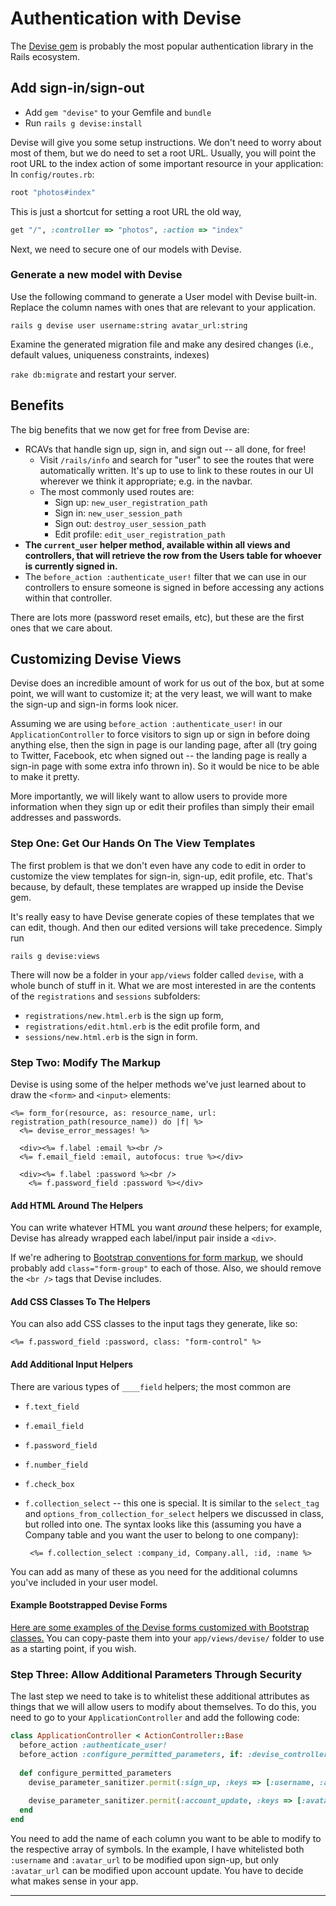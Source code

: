 # Authentication with Devise

The [Devise gem](https://github.com/plataformatec/devise) is probably the most popular authentication library in the Rails ecosystem.

## Add sign-in/sign-out

 - Add `gem "devise"` to your Gemfile and `bundle`
 - Run `rails g devise:install`

Devise will give you some setup instructions. We don't need to worry about most of them, but we do need to set a root URL. Usually, you will point the root URL to the index action of some important resource in your application: In `config/routes.rb`:

```ruby
root "photos#index"
```

This is just a shortcut for setting a root URL the old way,

```ruby
get "/", :controller => "photos", :action => "index"
```

Next, we need to secure one of our models with Devise.

### Generate a new model with Devise

Use the following command to generate a User model with Devise built-in. Replace the column names with ones that are relevant to your application. 

```
rails g devise user username:string avatar_url:string
```

Examine the generated migration file and make any desired changes (i.e., default values, uniqueness constraints, indexes)

`rake db:migrate` and restart your server.

## Benefits

The big benefits that we now get for free from Devise are:

 - RCAVs that handle sign up, sign in, and sign out -- all done, for free!
    - Visit `/rails/info` and search for "user" to see the routes that were automatically written. It's up to use to link to these routes in our UI wherever we think it appropriate; e.g. in the navbar.
    - The most commonly used routes are:
        - Sign up: `new_user_registration_path`
        - Sign in: `new_user_session_path`
        - Sign out: `destroy_user_session_path`
        - Edit profile: `edit_user_registration_path`
 - **The `current_user` helper method, available within all views and controllers, that will retrieve the row from the Users table for whoever is currently signed in.**
 - The `before_action :authenticate_user!` filter that we can use in our controllers to ensure someone is signed in before accessing any actions within that controller.

There are lots more (password reset emails, etc), but these are the first ones that we care about.

## Customizing Devise Views

Devise does an incredible amount of work for us out of the box, but at some point, we will want to customize it; at the very least, we will want to make the sign-up and sign-in forms look nicer.

Assuming we are using `before_action :authenticate_user!` in our `ApplicationController` to force visitors to sign up or sign in before doing anything else, then the sign in page is our landing page, after all (try going to Twitter, Facebook, etc when signed out -- the landing page is really a sign-in page with some extra info thrown in). So it would be nice to be able to make it pretty.

More importantly, we will likely want to allow users to provide more information when they sign up or edit their profiles than simply their email addresses and passwords.

### Step One: Get Our Hands On The View Templates

The first problem is that we don't even have any code to edit in order to customize the view templates for sign-in, sign-up, edit profile, etc. That's because, by default, these templates are wrapped up inside the Devise gem.

It's really easy to have Devise generate copies of these templates that we can edit, though. And then our edited versions will take precedence. Simply run

```
rails g devise:views
```

There will now be a folder in your `app/views` folder called `devise`, with a whole bunch of stuff in it. What we are most interested in are the contents of the `registrations` and `sessions` subfolders:

- `registrations/new.html.erb` is the sign up form, 
- `registrations/edit.html.erb` is the edit profile form, and 
- `sessions/new.html.erb` is the sign in form.

### Step Two: Modify The Markup

Devise is using some of the helper methods we've just learned about to draw the `<form>` and `<input>` elements:

```erb
<%= form_for(resource, as: resource_name, url: registration_path(resource_name)) do |f| %>
  <%= devise_error_messages! %>

  <div><%= f.label :email %><br />
  <%= f.email_field :email, autofocus: true %></div>

  <div><%= f.label :password %><br />
    <%= f.password_field :password %></div>
```

#### Add HTML Around The Helpers

You can write whatever HTML you want *around* these helpers; for example, Devise has already wrapped each label/input pair inside a `<div>`.

If we're adhering to [Bootstrap conventions for form markup](http://getbootstrap.com/css/#forms), we should probably add `class="form-group"` to each of those. Also, we should remove the `<br />` tags that Devise includes.

#### Add CSS Classes To The Helpers

You can also add CSS classes to the input tags they generate, like so:

```erb
<%= f.password_field :password, class: "form-control" %>
```

#### Add Additional Input Helpers
    
There are various types of `____field` helpers; the most common are

 - `f.text_field`
 - `f.email_field`
 - `f.password_field`
 - `f.number_field`
 - `f.check_box`
 - `f.collection_select` -- this one is special. It is similar to the `select_tag` and `options_from_collection_for_select` helpers we discussed in class, but rolled into one. The syntax looks like this (assuming you have a Company table and you want the user to belong to one company):

        <%= f.collection_select :company_id, Company.all, :id, :name %>

You can add as many of these as you need for the additional columns you've included in your user model.

#### Example Bootstrapped Devise Forms

[Here are some examples of the Devise forms customized with Bootstrap classes.](https://github.com/firstdraft/bootstrapped_devise_forms) You can copy-paste them into your `app/views/devise/` folder to use as a starting point, if you wish.

### Step Three: Allow Additional Parameters Through Security

The last step we need to take is to whitelist these additional attributes as things that we will allow users to modify about themselves. To do this, you need to go to your `ApplicationController` and add the following code:

```ruby
class ApplicationController < ActionController::Base
  before_action :authenticate_user!
  before_action :configure_permitted_parameters, if: :devise_controller?
  
  def configure_permitted_parameters
    devise_parameter_sanitizer.permit(:sign_up, :keys => [:username, :avatar_url])
    
    devise_parameter_sanitizer.permit(:account_update, :keys => [:avatar_url])
  end
end
```

You need to add the name of each column you want to be able to modify to the respective array of symbols. In the example, I have whitelisted both `:username` and `:avatar_url` to be modified upon sign-up, but only `:avatar_url` can be modified upon account update. You have to decide what makes sense in your app.

---
